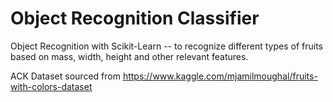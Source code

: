 # Object Recognition Classifier
Object Recognition with Scikit-Learn -- to recognize different types of fruits based on mass, width, height and other relevant features.

ACK
Dataset sourced from https://www.kaggle.com/mjamilmoughal/fruits-with-colors-dataset

